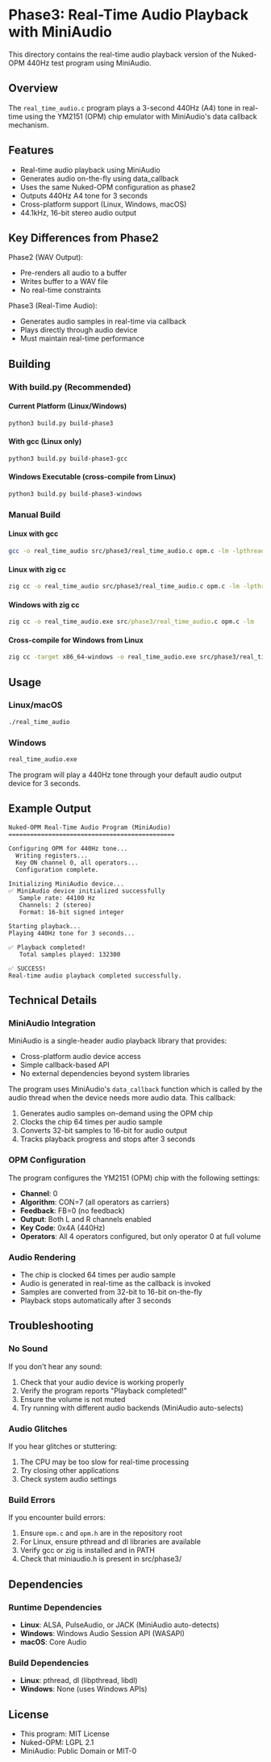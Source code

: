# Phase3: Real-Time Audio Playback with MiniAudio

This directory contains the real-time audio playback version of the Nuked-OPM 440Hz test program using MiniAudio.

## Overview

The `real_time_audio.c` program plays a 3-second 440Hz (A4) tone in real-time using the YM2151 (OPM) chip emulator with MiniAudio's data callback mechanism.

## Features

- Real-time audio playback using MiniAudio
- Generates audio on-the-fly using data_callback
- Uses the same Nuked-OPM configuration as phase2
- Outputs 440Hz A4 tone for 3 seconds
- Cross-platform support (Linux, Windows, macOS)
- 44.1kHz, 16-bit stereo audio output

## Key Differences from Phase2

Phase2 (WAV Output):
- Pre-renders all audio to a buffer
- Writes buffer to a WAV file
- No real-time constraints

Phase3 (Real-Time Audio):
- Generates audio samples in real-time via callback
- Plays directly through audio device
- Must maintain real-time performance

## Building

### With build.py (Recommended)

#### Current Platform (Linux/Windows)
```bash
python3 build.py build-phase3
```

#### With gcc (Linux only)
```bash
python3 build.py build-phase3-gcc
```

#### Windows Executable (cross-compile from Linux)
```bash
python3 build.py build-phase3-windows
```

### Manual Build

#### Linux with gcc
```bash
gcc -o real_time_audio src/phase3/real_time_audio.c opm.c -lm -lpthread -ldl
```

#### Linux with zig cc
```bash
zig cc -o real_time_audio src/phase3/real_time_audio.c opm.c -lm -lpthread -ldl
```

#### Windows with zig cc
```cmd
zig cc -o real_time_audio.exe src/phase3/real_time_audio.c opm.c -lm
```

#### Cross-compile for Windows from Linux
```bash
zig cc -target x86_64-windows -o real_time_audio.exe src/phase3/real_time_audio.c opm.c -lm
```

## Usage

### Linux/macOS
```bash
./real_time_audio
```

### Windows
```cmd
real_time_audio.exe
```

The program will play a 440Hz tone through your default audio output device for 3 seconds.

## Example Output

```
Nuked-OPM Real-Time Audio Program (MiniAudio)
==============================================

Configuring OPM for 440Hz tone...
  Writing registers...
  Key ON channel 0, all operators...
  Configuration complete.

Initializing MiniAudio device...
✅ MiniAudio device initialized successfully
   Sample rate: 44100 Hz
   Channels: 2 (stereo)
   Format: 16-bit signed integer

Starting playback...
Playing 440Hz tone for 3 seconds...

✅ Playback completed!
   Total samples played: 132300

✅ SUCCESS!
Real-time audio playback completed successfully.
```

## Technical Details

### MiniAudio Integration

MiniAudio is a single-header audio playback library that provides:
- Cross-platform audio device access
- Simple callback-based API
- No external dependencies beyond system libraries

The program uses MiniAudio's `data_callback` function which is called by the audio thread when the device needs more audio data. This callback:
1. Generates audio samples on-demand using the OPM chip
2. Clocks the chip 64 times per audio sample
3. Converts 32-bit samples to 16-bit for audio output
4. Tracks playback progress and stops after 3 seconds

### OPM Configuration

The program configures the YM2151 (OPM) chip with the following settings:

- **Channel**: 0
- **Algorithm**: CON=7 (all operators as carriers)
- **Feedback**: FB=0 (no feedback)
- **Output**: Both L and R channels enabled
- **Key Code**: 0x4A (440Hz)
- **Operators**: All 4 operators configured, but only operator 0 at full volume

### Audio Rendering

- The chip is clocked 64 times per audio sample
- Audio is generated in real-time as the callback is invoked
- Samples are converted from 32-bit to 16-bit on-the-fly
- Playback stops automatically after 3 seconds

## Troubleshooting

### No Sound

If you don't hear any sound:

1. Check that your audio device is working properly
2. Verify the program reports "Playback completed!"
3. Ensure the volume is not muted
4. Try running with different audio backends (MiniAudio auto-selects)

### Audio Glitches

If you hear glitches or stuttering:

1. The CPU may be too slow for real-time processing
2. Try closing other applications
3. Check system audio settings

### Build Errors

If you encounter build errors:

1. Ensure `opm.c` and `opm.h` are in the repository root
2. For Linux, ensure pthread and dl libraries are available
3. Verify gcc or zig is installed and in PATH
4. Check that miniaudio.h is present in src/phase3/

## Dependencies

### Runtime Dependencies

- **Linux**: ALSA, PulseAudio, or JACK (MiniAudio auto-detects)
- **Windows**: Windows Audio Session API (WASAPI)
- **macOS**: Core Audio

### Build Dependencies

- **Linux**: pthread, dl (libpthread, libdl)
- **Windows**: None (uses Windows APIs)

## License

- This program: MIT License
- Nuked-OPM: LGPL 2.1
- MiniAudio: Public Domain or MIT-0
